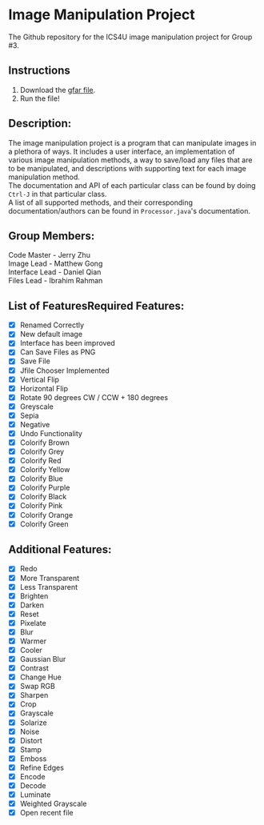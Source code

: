 # Image Manipulation Project
The Github repository for the ICS4U image manipulation project for Group #3. 

## Instructions
1. Download the [gfar file](Group%233Image.gfar). 
2. Run the file! 

## Description: 
The image manipulation project is a program that can manipulate images in a plethora of ways. It includes a user interface, an implementation of various image manipulation methods, a way to save/load any files that are to be manipulated, and descriptions with supporting text for each image manipulation method. <br>
The documentation and API of each particular class can be found by doing `Ctrl-J` in that particular class. <br>
A list of all supported methods, and their corresponding documentation/authors can be found in `Processor.java`'s documentation. 

## Group Members: 
Code Master - Jerry Zhu <br>
Image Lead - Matthew Gong <br>
Interface Lead - Daniel Qian <br>
Files Lead - Ibrahim Rahman <br>

## List of FeaturesRequired Features:
- [x] Renamed Correctly
- [x] New default image
- [x] Interface has been improved
- [x] Can Save Files as PNG
- [x] Save File 
- [x] Jfile Chooser Implemented
- [x] Vertical Flip
- [x] Horizontal Flip
- [x] Rotate 90 degrees CW / CCW + 180 degrees
- [x] Greyscale
- [x] Sepia
- [x] Negative
- [x] Undo Functionality
- [x] Colorify Brown
- [x] Colorify Grey
- [x] Colorify Red
- [x] Colorify Yellow
- [x] Colorify Blue
- [x] Colorify Purple
- [x] Colorify Black
- [x] Colorify Pink
- [x] Colorify Orange
- [x] Colorify Green

## Additional Features:
- [x] Redo
- [x] More Transparent
- [x] Less Transparent
- [x] Brighten
- [x] Darken
- [x] Reset
- [x] Pixelate
- [x] Blur
- [x] Warmer
- [x] Cooler
- [x] Gaussian Blur
- [x] Contrast
- [x] Change Hue
- [x] Swap RGB
- [x] Sharpen
- [x] Crop
- [x] Grayscale
- [x] Solarize
- [x] Noise
- [x] Distort
- [x] Stamp
- [x] Emboss
- [x] Refine Edges
- [x] Encode
- [x] Decode
- [x] Luminate
- [x] Weighted Grayscale
- [x] Open recent file
